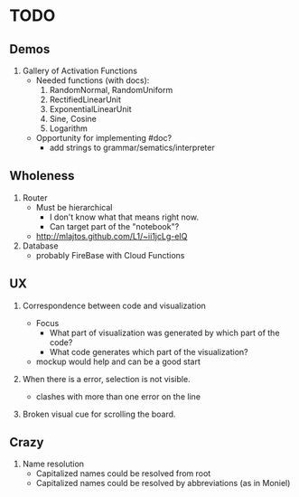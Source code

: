 # TODO

## Demos

1. Gallery of Activation Functions
    * Needed functions (with docs):
        1. RandomNormal, RandomUniform
        2. RectifiedLinearUnit
        3. ExponentialLinearUnit
        4. Sine, Cosine
        6. Logarithm
    * Opportunity for implementing #doc?
        * add strings to grammar/sematics/interpreter

## Wholeness

1. Router
    * Must be hierarchical
        * I don't know what that means right now.
        * Can target part of the "notebook"?
    * http://mlajtos.github.com/L1/~ii1jcLg-eIQ
1. Database
    * probably FireBase with Cloud Functions

## UX

1. Correspondence between code and visualization
    * Focus
        * What part of visualization was generated by which part of the code?
        * What code generates which part of the visualization?
    * mockup would help and can be a good start

1. When there is a error, selection is not visible.
    * clashes with more than one error on the line
1. Broken visual cue for scrolling the board.

 ## Crazy

 1. Name resolution
    * Capitalized names could be resolved from root
    * Capitalized names could be resolved by abbreviations (as in Moniel)
